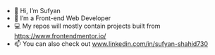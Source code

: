 - 👋 Hi, I’m Sufyan
- 👀 I’m a Front-end Web Developer
- 💻 My repos will mostly contain projects built from https://www.frontendmentor.io/
- 📫 You can also check out www.linkedin.com/in/sufyan-shahid730
